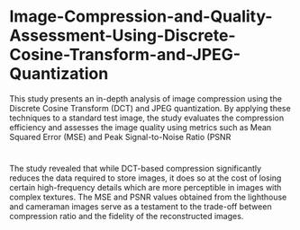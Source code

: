 # Image-Compression-and-Quality-Assessment-Using-Discrete-Cosine-Transform-and-JPEG-Quantization
This study presents an in-depth analysis of image compression using the Discrete Cosine Transform (DCT) and JPEG quantization. By applying these techniques to a standard test image, the study evaluates the compression efficiency and assesses the image quality using metrics such as Mean Squared Error (MSE) and Peak Signal-to-Noise Ratio (PSNR
#
The study revealed that while DCT-based compression
significantly reduces the data required to store images, it does
so at the cost of losing certain high-frequency details which
are more perceptible in images with complex textures. The
MSE and PSNR values obtained from the lighthouse and cameraman
images serve as a testament to the trade-off between
compression ratio and the fidelity of the reconstructed images.
